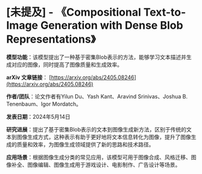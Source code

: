 # [未提及] - 《Compositional Text-to-Image Generation with Dense Blob Representations》

**模型功能**：该模型提出了一种基于密集Blob表示的方法，能够学习文本描述并生成对应的图像，同时提高了图像质量和生成效率。

**arXiv 文章链接**：
[https://arxiv.org/abs/2405.08246](https://arxiv.org/abs/2405.08246)

**作者/团队**：论文作者有Yilun Du、Yash Kant、Aravind Srinivas、Joshua B. Tenenbaum、Igor Mordatch。

**发表日期**：2024年5月14日

**研究进展**：提出了基于密集Blob表示的文本到图像生成新方法，区别于传统的文本到图像生成方式，这种表示有助于更好地将文本信息转化为图像，提升了图像生成的质量和效率，为图像生成领域提供了新的思路和技术路径。

**应用场景**：根据图像生成分类的常见应用，该模型可用于图像合成、风格迁移、图像补全、图像编辑、图像生成用于游戏设计、电影制作、广告设计等场景。